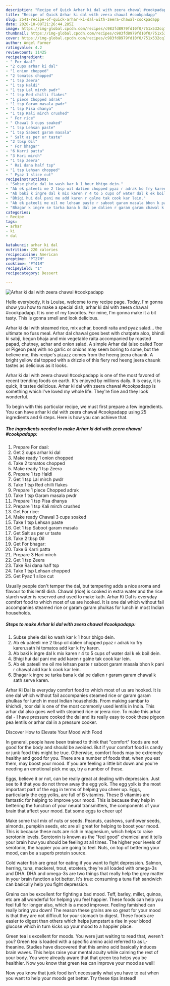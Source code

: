 ```yaml
---
description: "Recipe of Quick Arhar ki dal with zeera chawal #cookpadapp"
title: "Recipe of Quick Arhar ki dal with zeera chawal #cookpadapp"
slug: 2541-recipe-of-quick-arhar-ki-dal-with-zeera-chawal-cookpadapp
date: 2020-10-08T21:26:44.285Z
image: https://img-global.cpcdn.com/recipes/c983fd8979fd10f0/751x532cq70/arhar-ki-dal-with-zeera-chawal-cookpadapp-recipe-main-photo.jpg
thumbnail: https://img-global.cpcdn.com/recipes/c983fd8979fd10f0/751x532cq70/arhar-ki-dal-with-zeera-chawal-cookpadapp-recipe-main-photo.jpg
cover: https://img-global.cpcdn.com/recipes/c983fd8979fd10f0/751x532cq70/arhar-ki-dal-with-zeera-chawal-cookpadapp-recipe-main-photo.jpg
author: Angel Farmer
ratingvalue: 4.2
reviewcount: 11425
recipeingredient:
- " For daal"
- "2 cups arhar ki dal"
- "1 onion chopped"
- "2 tomatos chopped"
- "1 tsp Zeera"
- "1 tsp Haldi"
- "1 tsp Lal mirch pwdr"
- "1 tsp Red chilli flakes"
- "1 piece Chopped adrak"
- "1 tsp Garam masala pwdr"
- "1 tsp Pisa dhanya"
- "1 tsp Kali mirch crushed"
- " For rice"
- " Chawal 3 cups soaked"
- "1 tsp Lehsan paste"
- "1 tsp Saboot garam masala"
- " Salt as per ur taste"
- "2 tbsp Oil"
- " For bhagar"
- "6 Karri patta"
- "3 Hari mirch"
- "1 tsp Zeera"
- " Rai dana half tsp"
- "1 tsp Lehsan chopped"
- " Pyaz 1 slice cut"
recipeinstructions:
- "Subse phele dal ko wash kar k 1 hour bhigo dein."
- "Ab ek pateeli me 2 tbsp oil dalien chopped pyaz r adrak ko fry karen.sath hi tomatos add kar k fry karen."
- "Ab baki k ingre dal k mix karen r 4 to 5 cups of water dal k ek boil dein."
- "Bhigi hui dal pani me add karen r galne tak cook kar lein."
- "Ab ek pateeli me oil me lehsan paste r saboot garam masala bhon k pani r chawal add kar k cook kar lein."
- "Bhagar k ingre se tarka bana k dal pe dalien r garam garam chawal k sath serve karen."
categories:
- Recipe
tags:
- arhar
- ki
- dal

katakunci: arhar ki dal 
nutrition: 220 calories
recipecuisine: American
preptime: "PT27M"
cooktime: "PT41M"
recipeyield: "1"
recipecategory: Dessert

---
```



![Arhar ki dal with zeera chawal #cookpadapp](https://img-global.cpcdn.com/recipes/c983fd8979fd10f0/751x532cq70/arhar-ki-dal-with-zeera-chawal-cookpadapp-recipe-main-photo.jpg)

Hello everybody, it is Louise, welcome to my recipe page. Today, I'm gonna show you how to make a special dish, arhar ki dal with zeera chawal #cookpadapp. It is one of my favorites. For mine, I'm gonna make it a bit tasty. This is gonna smell and look delicious.

Arhar ki dal with steamed rice, mix achar, boondi raita and pyaz salad… the ultimate no fuss meal. Arhar dal chawal goes best with chatpate aloo, bhindi ki sabji, begun bhaja and mix vegetable raita accompanied by roasted papad, chutney, achar and onion salad. A simple Arhar dal (also called Toor or Pigeon pea) with no garlic or onions may seem boring to some, but the believe me, this recipe&#39;s pizazz comes from the heeng jeera chaunk. A bright yellow dal topped with a drizzle of this fiery red heeng jeera chaunk tastes as delicious as it looks.

Arhar ki dal with zeera chawal #cookpadapp is one of the most favored of recent trending foods on earth. It's enjoyed by millions daily. It is easy, it is quick, it tastes delicious. Arhar ki dal with zeera chawal #cookpadapp is something which I've loved my whole life. They're fine and they look wonderful.


To begin with this particular recipe, we must first prepare a few ingredients. You can have arhar ki dal with zeera chawal #cookpadapp using 25 ingredients and 6 steps. Here is how you can achieve that.

<!--inarticleads1-->

##### The ingredients needed to make Arhar ki dal with zeera chawal #cookpadapp:

1. Prepare  For daal:
1. Get 2 cups arhar ki dal
1. Make ready 1 onion chopped
1. Take 2 tomatos chopped
1. Make ready 1 tsp Zeera
1. Prepare 1 tsp Haldi
1. Get 1 tsp Lal mirch pwdr
1. Take 1 tsp Red chilli flakes
1. Prepare 1 piece Chopped adrak
1. Take 1 tsp Garam masala pwdr
1. Prepare 1 tsp Pisa dhanya
1. Prepare 1 tsp Kali mirch crushed
1. Get  For rice:
1. Make ready  Chawal 3 cups soaked
1. Take 1 tsp Lehsan paste
1. Get 1 tsp Saboot garam masala
1. Get  Salt as per ur taste
1. Take 2 tbsp Oil
1. Get  For bhagar:
1. Take 6 Karri patta
1. Prepare 3 Hari mirch
1. Get 1 tsp Zeera
1. Take  Rai dana half tsp
1. Take 1 tsp Lehsan chopped
1. Get  Pyaz 1 slice cut


Usually people don&#39;t temper the dal, but tempering adds a nice aroma and flavour to this lentil dish. Chawal (rice) is cooked in extra water and the rice starch water is reserved and used to make kath. Arhar Ki Dal is everyday comfort food to which most of us are hooked. It is one dal which without fail accompanies steamed rice or garam garam phulkas for lunch in most Indian households. 

<!--inarticleads2-->

##### Steps to make Arhar ki dal with zeera chawal #cookpadapp:

1. Subse phele dal ko wash kar k 1 hour bhigo dein.
1. Ab ek pateeli me 2 tbsp oil dalien chopped pyaz r adrak ko fry karen.sath hi tomatos add kar k fry karen.
1. Ab baki k ingre dal k mix karen r 4 to 5 cups of water dal k ek boil dein.
1. Bhigi hui dal pani me add karen r galne tak cook kar lein.
1. Ab ek pateeli me oil me lehsan paste r saboot garam masala bhon k pani r chawal add kar k cook kar lein.
1. Bhagar k ingre se tarka bana k dal pe dalien r garam garam chawal k sath serve karen.


Arhar Ki Dal is everyday comfort food to which most of us are hooked. It is one dal which without fail accompanies steamed rice or garam garam phulkas for lunch in most Indian households. From making sambar to khichdi , toor dal is one of the most commonly used lentils in India. This arhar dal also goes well with steamed rice or jeera rice. To make this arhar dal - I have pressure cooked the dal and its really easy to cook these pigeon pea lentils or arhar dal in a pressure cooker. 

Discover How to Elevate Your Mood with Food


In general, people have been trained to think that "comfort" foods are not good for the body and should be avoided. But if your comfort food is candy or junk food this might be true. Otherwise, comfort foods may be extremely healthy and good for you. There are a number of foods that, when you eat them, may boost your mood. If you are feeling a little bit down and you're needing an emotional pick me up, try a number of these.

Eggs, believe it or not, can be really great at dealing with depression. Just see to it that you do not throw away the egg yolk. The egg yolk is the most important part of the egg in terms of helping you cheer up. Eggs, particularly the egg yolks, are full of B vitamins. These B vitamins are fantastic for helping to improve your mood. This is because they help in bettering the function of your neural transmitters, the components of your brain that affect your mood. Eat some eggs to cheer up!

Make some trail mix of nuts or seeds. Peanuts, cashews, sunflower seeds, almonds, pumpkin seeds, etc are all great for helping to boost your mood. This is because these nuts are rich in magnesium, which helps to raise serotonin levels. Serotonin is known as the "feel good" chemical and it tells your brain how you should be feeling at all times. The higher your levels of serotonin, the happier you are going to feel. Nuts, on top of bettering your mood, can be a superb protein source.

Cold water fish are great for eating if you want to fight depression. Salmon, herring, tuna, mackerel, trout, etcetera, they're all loaded with omega-3s and DHA. DHA and omega-3s are two things that really help the grey matter in your brain function a lot better. It's true: consuming a tuna fish sandwich can basically help you fight depression. 

Grains can be excellent for fighting a bad mood. Teff, barley, millet, quinoa, etc are all wonderful for helping you feel happier. These foods can help you feel full for longer also, which is a mood improver. Feeling famished can really bring you down! The reason these grains are so great for your mood is that they are not difficult for your stomach to digest. These foods are easier to digest than others which helps jumpstart a rise in your blood glucose which in turn kicks up your mood to a happier place.

Green tea is excellent for moods. You were just waiting to read that, weren't you? Green tea is loaded with a specific amino acid referred to as L-theanine. Studies have discovered that this amino acid basically induces brain waves. This helps raise your mental acuity while calming the rest of your body. You were already aware that that green tea helps you be healthier. Now you know that green tea can improve your mood as well!

Now you know that junk food isn't necessarily what you have to eat when you want to help your moods get better. Try  these tips  instead!

